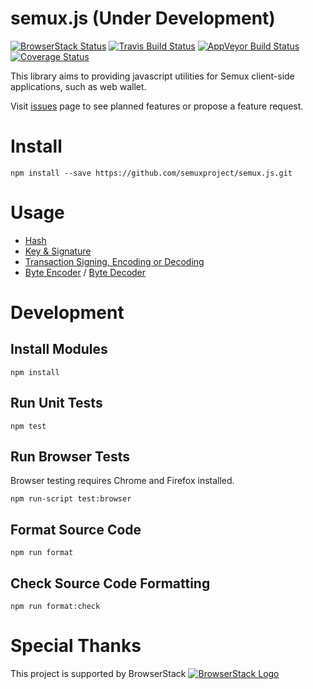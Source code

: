 # semux.js (Under Development)

[![BrowserStack Status](https://www.browserstack.com/automate/badge.svg?badge_key=eEVtNGR5NjNKcGdaMVp6N1RldVJsTmRpTTNQeGtQbVlvNER1R2dLWjlyST0tLTlQeG9WSlpJam8xOUIvYUc5NlBNN2c9PQ==--05e005a64351ce1375536b9931466c99c023ac13)](https://www.browserstack.com/automate/public-build/eEVtNGR5NjNKcGdaMVp6N1RldVJsTmRpTTNQeGtQbVlvNER1R2dLWjlyST0tLTlQeG9WSlpJam8xOUIvYUc5NlBNN2c9PQ==--05e005a64351ce1375536b9931466c99c023ac13)
[![Travis Build Status](https://travis-ci.org/semuxproject/semux.js.svg?branch=master)](https://travis-ci.org/semuxproject/semux.js)
[![AppVeyor Build Status](https://ci.appveyor.com/api/projects/status/7ooa3ykhcl8nuvg7/branch/master?svg=true)](https://ci.appveyor.com/project/cryptokat/semux-js/branch/master)
[![Coverage Status](https://coveralls.io/repos/github/semuxproject/semux.js/badge.svg?branch=master)](https://coveralls.io/github/semuxproject/semux.js?branch=master)

This library aims to providing javascript utilities for Semux client-side applications, such as web wallet.

Visit [issues](https://github.com/semuxproject/semux.js/issues) page to see planned features or propose a feature request.

# Install

```
npm install --save https://github.com/semuxproject/semux.js.git
```

# Usage

- [Hash](lib/Hash.spec.ts)
- [Key & Signature](lib/Key.spec.ts)
- [Transaction Signing, Encoding or Decoding](lib/Transaction.spec.ts)
- [Byte Encoder](src/lib/SimpleEncoder.spec.ts) / [Byte Decoder](lib/SimpleDecoder.spec.ts)

# Development

## Install Modules

```
npm install
```

## Run Unit Tests

```
npm test
``` 

## Run Browser Tests

Browser testing requires Chrome and Firefox installed.

```
npm run-script test:browser
```

## Format Source Code

```
npm run format
```

## Check Source Code Formatting

```
npm run format:check
```

# Special Thanks

This project is supported by BrowserStack
[![BrowserStack Logo](https://ipfs.io/ipfs/QmXLQMnAreyJ3WkXzAuK33ibbKejFxy4YASgq6diaYHsX5)](https://www.browserstack.com/)